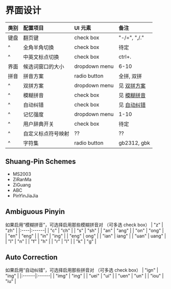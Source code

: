 # 界面设计 #

| **类别** | **配置项目** | **UI 元素** | **备注** |
|:-----------|:-----------------|:--------------|:-----------|
| 键盘 | 翻页键 | check box | "-/=", ",/." |
| ^   | 全角半角切换 | check box | 待定 |
| ^   | 中英文标点切换 | check box | ctrl+. |
| 界面 | 候选词窗口的大小 | dropdown menu | 6-10 |
| 拼音 | 拼音方案 | radio button | 全拼, 双拼 |
| ^ | 双拼方案 | dropdown menu | 见 [双拼方案](configurations#Shuang-Pin_Schemes.md) |
| ^ | 模糊拼音 | check box | 见 [模糊拼音](configurations#Ambiguous_Pinyin.md) |
| ^ | 自动纠错 | check box | 见 [自动纠错](configurations#Auto_Correction.md) |
| ^ | 记忆强度 | dropdown menu | 1-10 |
| ^ | 用户辞典开关 | check box | 待定 |
| ^ | 自定义标点符号映射 | ?? | ?? |
| ^ | 字符集 | radio button | gb2312, gbk |

## Shuang-Pin Schemes ##
  * MS2003
  * ZiRanMa
  * ZiGuang
  * ABC
  * PinYinJiaJia

## Ambiguous Pinyin ##

如果启用“模糊拼音”，可选择启用那些模糊拼音对 （可多选 check box）
| "z" |  "zh" |
|:----|:------|
| "c" |  "ch" |
| "s" |  "sh" |
| "an" | "ang" |
| "on" | "ong" |
| "en" | "eng" |
| "in" | "ing" |
| "eng" | ong" |
| "ian" | iang" |
| "uan" | uang" |
| "l" |  "n" |
| "f" |  "h" |
| "r" |  "l" |
| "k" |  "g" |

## Auto Correction ##

如果启用“自动纠错”，可选择启用那些拼音对 （可多选 check box）
| "ign" | "ing" |
|:------|:------|
| "img" | "ing" |
| "uei" | "ui" |
| "uen" | "un" |
| "iou" | "iu" |